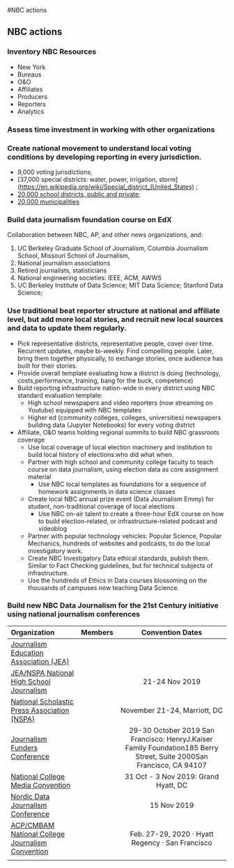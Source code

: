 #NBC actions

## NBC actions

### Inventory NBC Resources

- New York
- Bureaus
- O&O
- Affiliates
- Producers
- Reporters
- Analytics

### Assess time investment in working with other organizations

### Create national movement to understand local voting conditions by developing reporting in every jurisdiction.

- 9,000 voting jurisdictions;
- [37,000 special districts: water, power, irrigation, storm](https://en.wikipedia.org/wiki/Special_district_(United_States) ;
-  [20,000 school districts, public and private](https://en.wikipedia.org/wiki/School_district);
-  [20,000 municipalities](http://www.citymayors.com/mayors/us-mayors.html)

### Build data journalism foundation course on EdX
  Collaboration between NBC, AP, and other news organizations, and:
  1. UC Berkeley Graduate School of Journalism, Columbia Journalism School, Missouri School of Journalism,
  2. National journalism associations
  3. Retired journalists, statisticians
  4. National engineering societies: IEEE, ACM, AWWS
  5. UC Berkeley Institute of Data Science; MIT Data Science; Stanford Data Science;

### Use traditional beat reporter structure at national and affiliate level, but add more local stories, and recruit new local sources and data to update them regularly.
- Pick representative districts, representative people, cover over time. Recurrent updates, maybe bi-weekly. Find compelling people. Later, bring them together physically, to exchange stories, once audience has built for their stories.
- Provide overall template evaluating how a district is doing (technology, costs,performance, training, bang for the buck, competence)
- Build reporting infrastructure nation-wide in every district using NBC standard evaluation template:
  - High school newspapers and video reporters (now streaming on Youtube) equipped with NBC templates
  - Higher ed (community colleges, colleges, universities) newspapers building data (Jupyter Notebooks) for every voting district
- Affiliate, O&O teams holding regional summits to build NBC grassroots coverage
  - Use local coverage of local election machinery and institution to build local history of elections:who did what when.
  - Partner with high school and community college faculty to teach course on data journalism, using election data as core assignment material
      - Use NBC local templates as foundations for a sequence of homework assignments in data science classes
  - Create local NBC annual prize event (Data Journalism Emmy) for student, non-traditional coverage of local elections
      - Use NBC on-air talent to create a three-hour EdX course on how to build election-related, or infrastructure-related podcast and videoblog
  - Partner with popular technology vehicles: Popular Science, Popular Mechanics, hundreds of websites and podcasts, to do the local investigatory work.
  -   Create NBC Investigatory Data ethical standards, publish them.  Similar to Fact Checking guidelines, but for technical subjects of infrastructure.
  -  Use the hundreds of Ethics in Data courses blossoming on the thousands of campuses now teaching Data Science.

### Build new NBC Data Journalism for the 21st Century initiative using national journalism conferences


Organization  | Members | Convention Dates
 :--- | :--- |:---:
[Journalism Education Association (JEA)](http://jea.org/wp/)  |   |
[JEA/NSPA National High School Journalism](http://jea.org/wp/home/news-events/national-conventions/)   |   | 21-24 Nov 2019
[National Scholastic Press Association (NSPA)](http://studentpress.org/nspa/) |   |  November 21-24, Marriott, DC
[Journalism Funders Conference](https://mediaimpactfunders.org/events/the-2019-journalism-funders-gathering/)  |   |  29-30 October 2019 San Francisco: HenryJ.Kaiser Family Foundation185 Berry Street, Suite 2000San Francisco, CA 94107 
[National College Media Convention](http://studentpress.org/acp/events/#ncmc)  |   | 31 Oct - 3 Nov 2019: Grand Hyatt, DC
[Nordic Data Journalism Conference](https://10times.com/noda-trondheim?utm_source=pastVisitor&utm_medium=email&utm_campaign=2019-11-15_day30&utm_term=event_name_header)  |   |  15 Nov 2019
[ACP/CMBAM National College Journalism Convention](http://studentpress.org/acp/events/)  |   |  Feb. 27-29, 2020 · Hyatt Regency · San Francisco
  |   |

